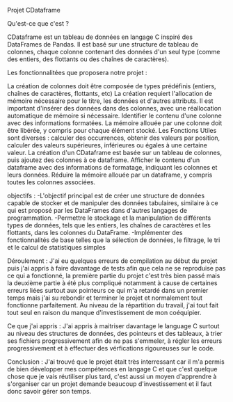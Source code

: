 Projet CDataframe

Qu'est-ce que c'est ?

CDataframe est un tableau de données en langage C inspiré des DataFrames de Pandas. Il est basé sur une structure de tableau de colonnes, chaque colonne contenant des données d'un seul type (comme des entiers, des flottants ou des chaînes de caractères).

Les fonctionnalitées que proposera notre projet :

La création de colonnes doit être composée de types prédéfinis (entiers, chaînes de caractères, flottants, etc) La création requiert l'allocation de mémoire nécessaire pour le titre, les données et    d'autres attributs.
Il est important d'insérer des données dans des colonnes, avec une réallocation automatique de mémoire si nécessaire.
Identifier le contenu d'une colonne avec des informations formatées.
La mémoire allouée par une colonne doit être libérée, y compris pour chaque élément stocké.
Les Fonctions Utiles sont diverses : calculer des occurrences, obtenir des valeurs par position, calculer des valeurs supérieures, inférieures ou égales à une certaine valeur.
La création d'un CDataframe est basée sur un tableau de colonnes, puis ajoutez des colonnes à ce dataframe.
Afficher le contenu d'un dataframe avec des informations de formatage, indiquant les colonnes et leurs données.
Réduire la mémoire allouée par un dataframe, y compris toutes les colonnes associées.

objectifs : 
-L'objectif principal est de créer une structure de données capable de stocker et de manipuler des données tabulaires, similaire à ce qui est proposé par les DataFrames dans d'autres langages de programmation.
-Permettre le stockage et la manipulation de différents types de données, tels que les entiers, les chaînes de caractères et les flottants, dans les colonnes du DataFrame.
-Implémenter des fonctionnalités de base telles que la sélection de données, le filtrage, le tri et le calcul de statistiques simples

Déroulement :
J'ai eu quelques erreurs de compilation au début du projet puis j'ai appris à faire davantage de tests afin que cela ne se reproduise pas ce qui a fonctionné, la première partie du projet c'est très bien passé mais la deuxième partie à été plus compliqué notamment à cause de certaines erreurs liées surtout aux pointeurs ce qui m'a retardé dans un premier temps mais j'ai su rebondir et terminer le projet et normalement tout fonctionne parfaitement.
Au niveau de la répartition du travail, j'ai tout fait tout seul en raison du manque d'investissement de mon coéquipier.

Ce que j'ai appris :
J'ai appris à maitriser davantage le language C surtout au niveau des structures de données, des pointeurs et des tableaux, à trier ses fichiers progressivement afin de ne pas s'emmeler, à régler les erreurs progressivement et à effectuer des vérfications rigoureuses sur le code.

Conclusion :
J'ai trouvé que le projet était très interressant car il m'a permis de bien développer mes compétences en langage C et que c'est quelque chose que je vais réutiliser plus tard, c'est aussi un moyen d'apprendre à s'organiser car un projet demande beaucoup d'investissement et il faut donc savoir gérer son temps. 


